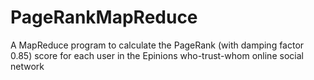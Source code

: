# PageRankMapReduce
A MapReduce program to calculate the PageRank (with damping factor 0.85) score for each user in the Epinions who-trust-whom online social network 
